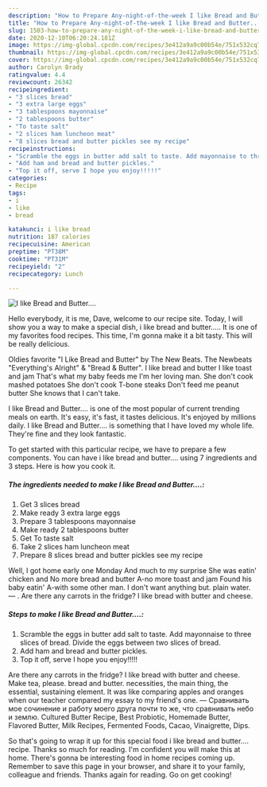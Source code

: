 ```yaml
---
description: "How to Prepare Any-night-of-the-week I like Bread and Butter...."
title: "How to Prepare Any-night-of-the-week I like Bread and Butter...."
slug: 1503-how-to-prepare-any-night-of-the-week-i-like-bread-and-butter
date: 2020-12-10T06:20:24.181Z
image: https://img-global.cpcdn.com/recipes/3e412a9a9c00b54e/751x532cq70/i-like-bread-and-butter-recipe-main-photo.jpg
thumbnail: https://img-global.cpcdn.com/recipes/3e412a9a9c00b54e/751x532cq70/i-like-bread-and-butter-recipe-main-photo.jpg
cover: https://img-global.cpcdn.com/recipes/3e412a9a9c00b54e/751x532cq70/i-like-bread-and-butter-recipe-main-photo.jpg
author: Carolyn Brady
ratingvalue: 4.4
reviewcount: 26342
recipeingredient:
- "3 slices bread"
- "3 extra large eggs"
- "3 tablespoons mayonnaise"
- "2 tablespoons butter"
- "To taste salt"
- "2 slices ham luncheon meat"
- "8 slices bread and butter pickles see my recipe"
recipeinstructions:
- "Scramble the eggs in butter add salt to taste. Add mayonnaise to three slices of bread. Divide the eggs between two slices of bread."
- "Add ham and bread and butter pickles."
- "Top it off, serve I hope you enjoy!!!!!"
categories:
- Recipe
tags:
- i
- like
- bread

katakunci: i like bread 
nutrition: 187 calories
recipecuisine: American
preptime: "PT38M"
cooktime: "PT31M"
recipeyield: "2"
recipecategory: Lunch

---
```



![I like Bread and Butter....](https://img-global.cpcdn.com/recipes/3e412a9a9c00b54e/751x532cq70/i-like-bread-and-butter-recipe-main-photo.jpg)

Hello everybody, it is me, Dave, welcome to our recipe site. Today, I will show you a way to make a special dish, i like bread and butter..... It is one of my favorites food recipes. This time, I'm gonna make it a bit tasty. This will be really delicious.

Oldies favorite &#34;I Like Bread and Butter&#34; by The New Beats. The Newbeats &#34;Everything&#39;s Alright&#34; &amp; &#34;Bread &amp; Butter&#34;. I like bread and butter I like toast and jam That&#39;s what my baby feeds me I&#39;m her loving man. She don&#39;t cook mashed potatoes She don&#39;t cook T-bone steaks Don&#39;t feed me peanut butter She knows that I can&#39;t take.

I like Bread and Butter.... is one of the most popular of current trending meals on earth. It's easy, it's fast, it tastes delicious. It's enjoyed by millions daily. I like Bread and Butter.... is something that I have loved my whole life. They're fine and they look fantastic.


To get started with this particular recipe, we have to prepare a few components. You can have i like bread and butter.... using 7 ingredients and 3 steps. Here is how you cook it.

<!--inarticleads1-->

##### The ingredients needed to make I like Bread and Butter....:

1. Get 3 slices bread
1. Make ready 3 extra large eggs
1. Prepare 3 tablespoons mayonnaise
1. Make ready 2 tablespoons butter
1. Get To taste salt
1. Take 2 slices ham luncheon meat
1. Prepare 8 slices bread and butter pickles see my recipe


Well, I got home early one Monday And much to my surprise She was eatin&#39; chicken and No more bread and butter A-no more toast and jam Found his baby eatin&#39; A-with some other man. I don&#39;t want anything but. plain water. — . Are there any carrots in the fridge? I like bread with butter and cheese. 

<!--inarticleads2-->

##### Steps to make I like Bread and Butter....:

1. Scramble the eggs in butter add salt to taste. Add mayonnaise to three slices of bread. Divide the eggs between two slices of bread.
1. Add ham and bread and butter pickles.
1. Top it off, serve I hope you enjoy!!!!!


Are there any carrots in the fridge? I like bread with butter and cheese. Make tea, please. bread and butter. necessities, the main thing, the essential, sustaining element. It was like comparing apples and oranges when our teacher compared my essay to my friend&#39;s one. — Сравнивать мое сочинение и работу моего друга почти то же, что сравнивать небо и землю. Cultured Butter Recipe, Best Probiotic, Homemade Butter, Flavored Butter, Milk Recipes, Fermented Foods, Cacao, Vinaigrette, Dips. 

So that's going to wrap it up for this special food i like bread and butter.... recipe. Thanks so much for reading. I'm confident you will make this at home. There's gonna be interesting food in home recipes coming up. Remember to save this page in your browser, and share it to your family, colleague and friends. Thanks again for reading. Go on get cooking!
